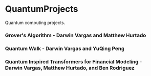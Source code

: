 # QuantumProjects
Quantum computing projects.

### Grover's Algorithm - Darwin Vargas and Matthew Hurtado
### Quantum Walk - Darwin Vargas and YuQing Peng 
### Quantum Inspired Transformers for Financial Modeling - Darwin Vargas, Matthew Hurtado, and Ben Rodriguez
